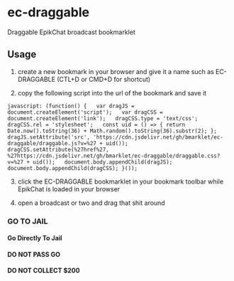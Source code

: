 # ec-draggable
Draggable EpikChat broadcast bookmarklet

## Usage

1. create a new bookmark in your browser and give it a name such as EC-DRAGGABLE (CTL+D or CMD+D for shortcut)

2. copy the following script into the url of the bookmark and save it

```
javascript: (function() {   var dragJS = document.createElement('script');   var dragCSS = document.createElement('link');   dragCSS.type = 'text/css';   dragCSS.rel = 'stylesheet';   const uid = () => { return Date.now().toString(36) + Math.random().toString(36).substr(2); };   dragJS.setAttribute('src', 'https://cdn.jsdelivr.net/gh/bmarklet/ec-draggable/draggable.js?v=%27 + uid());   dragCSS.setAttribute(%27href%27, %27https://cdn.jsdelivr.net/gh/bmarklet/ec-draggable/draggable.css?v=%27 + uid());   document.body.appendChild(dragJS);   document.body.appendChild(dragCSS); }());
```

3. click the EC-DRAGGABLE bookmarklet in your bookmark toolbar while EpikChat is loaded in your browser

4. open a broadcast or two and drag that shit around

### GO TO JAIL
#### Go Directly To Jail
#### DO NOT PASS GO
#### DO NOT COLLECT $200
